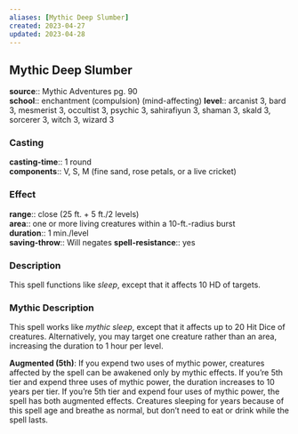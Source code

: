 ```yaml
---
aliases: [Mythic Deep Slumber]
created: 2023-04-27
updated: 2023-04-28
---
```


## Mythic Deep Slumber

**source**:: Mythic Adventures pg. 90  
**school**:: enchantment (compulsion) (mind-affecting)
**level**:: arcanist 3, bard 3, mesmerist 3, occultist 3, psychic 3, sahirafiyun 3, shaman 3, skald 3, sorcerer 3, witch 3, wizard 3

### Casting

**casting-time**:: 1 round  
**components**:: V, S, M (fine sand, rose petals, or a live cricket)

### Effect

**range**:: close (25 ft. + 5 ft./2 levels)  
**area**:: one or more living creatures within a 10-ft.-radius burst  
**duration**:: 1 min./level  
**saving-throw**:: Will negates
**spell-resistance**:: yes

### Description

This spell functions like *sleep*, except that it affects 10 HD of targets.

### Mythic Description

This spell works like *mythic sleep*, except that it affects up to 20 Hit Dice of creatures. Alternatively, you may target one creature rather than an area, increasing the duration to 1 hour per level.  
  
**Augmented (5th)**: If you expend two uses of mythic power, creatures affected by the spell can be awakened only by mythic effects. If you’re 5th tier and expend three uses of mythic power, the duration increases to 10 years per tier. If you’re 5th tier and expend four uses of mythic power, the spell has both augmented effects. Creatures sleeping for years because of this spell age and breathe as normal, but don’t need to eat or drink while the spell lasts.
